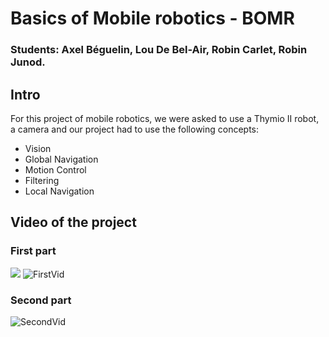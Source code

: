 # Basics of Mobile robotics - BOMR
### Students: Axel Béguelin, Lou De Bel-Air, Robin Carlet, Robin Junod.
## Intro
For this project of mobile robotics, we were asked to use a Thymio II robot, a camera and our project had to use the following concepts:

- Vision
- Global Navigation
- Motion Control
- Filtering
- Local Navigation

## Video of the project
### First part
![](https://github.com/Your_Repository_Name/Your_GIF_Name.gif)
![FirstVid](https://github.com/RobinJunod/Project_thymio/blob/main/Video/first_part_gif.gif)
### Second part
![SecondVid](https://github.com/RobinJunod/Project_thymio/blob/main/Video/second_part_gif.gif)

